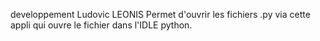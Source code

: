 developpement Ludovic LEONIS
Permet d'ouvrir les fichiers .py via cette appli qui ouvre le fichier dans l'IDLE python.
